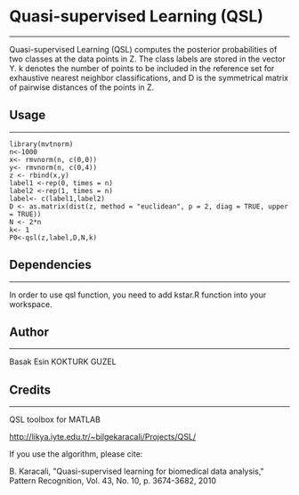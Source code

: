 # Quasi-supervised Learning (QSL)
----
Quasi-supervised Learning (QSL) computes the posterior probabilities of two classes at the data points in Z. The class labels are stored in the vector Y. k denotes the number of points to be included in the reference set for exhaustive nearest neighbor classifications, and D is the symmetrical matrix of pairwise distances of the points in Z.


## Usage
----
```
library(mvtnorm)
n<-1000
x<- rmvnorm(n, c(0,0))
y<- rmvnorm(n, c(0,4))
z <- rbind(x,y)
label1 <-rep(0, times = n)
label2 <-rep(1, times = n)
label<- c(label1,label2)
D <- as.matrix(dist(z, method = "euclidean", p = 2, diag = TRUE, upper = TRUE))
N <- 2*n
k<- 1
P0<-qsl(z,label,D,N,k)
```
## Dependencies
-----
In order to use qsl function, you need to add kstar.R function into your workspace.

## Author
----
Basak Esin KOKTURK GUZEL

## Credits
----
QSL toolbox for MATLAB

http://likya.iyte.edu.tr/~bilgekaracali/Projects/QSL/


If you use the algorithm, please cite:

B. Karacali, "Quasi-supervised learning for biomedical data analysis," Pattern Recognition, Vol. 43, No. 10, p. 3674-3682, 2010

